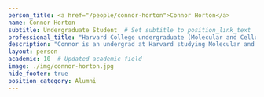 ```yaml
---
person_title: <a href="/people/connor-horton">Connor Horton</a>
name: Connor Horton
subtitle: Undergraduate Student  # Set subtitle to position_link_text
professional_title: "Harvard College undergraduate (Molecular and Cellular Biology), Undergraduate Researcher (2017-2018)"
description: "Connor is an undergrad at Harvard studying Molecular and Cellular Biology. He's conducting research on single-cell Hi-C for his senior thesis and as part of the 4D Nucleome Project. Previously he worked in the Silver Lab, where he helped to develop genome editing tools. After finishing his degree, Connor hopes to pursue a PhD. At Harvard, Connor sings with the Glee Club and is involved with Student Mental Health Liaisons. He is a proud member of Winthrop House (of which Professor Park was also a member!)"
layout: person
academic: 10  # Updated academic field
image: ./img/connor-horton.jpg
hide_footer: true
position_category: Alumni
---
```


